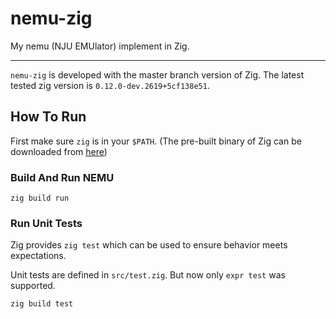 # nemu-zig

My nemu (NJU EMUlator) implement in Zig.

---

`nemu-zig` is developed with the master branch version of Zig. The latest tested zig version is `0.12.0-dev.2619+5cf138e51`.

## How To Run

First make sure `zig` is in your `$PATH`. (The pre-built binary of Zig can be downloaded from [here](https://ziglang.org/download/))

### Build And Run NEMU
```
zig build run
```

### Run Unit Tests

Zig provides `zig test` which can be used to ensure behavior meets expectations. 

Unit tests are defined in `src/test.zig`. But now only `expr test` was supported.

```
zig build test
```